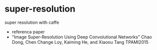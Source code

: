 # super-resolution
super resolution with caffe
- referenca paper 
- "Image Super-Resolution Using Deep Convolutional Networks" Chao Dong, Chen Change Loy, Kaiming He, and Xiaoou Tang TPAMI2015
